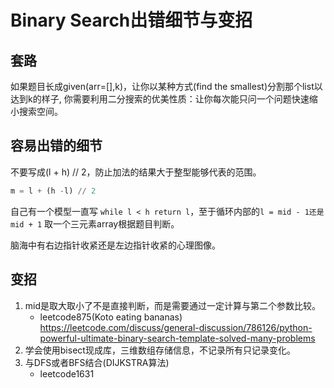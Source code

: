 # Binary Search出错细节与变招
## 套路
如果题目长成given(arr=[],k)，让你以某种方式(find the smallest)分割那个list以达到k的样子,
你需要利用二分搜索的优美性质：让你每次能只问一个问题快速缩小搜索空间。

## 容易出错的细节
不要写成(l + h) // 2，防止加法的结果大于整型能够代表的范围。
```python
m = l + (h -l) // 2
```
自己有一个模型一直写 ``while l < h return l``，至于循环内部的``l = mid - 1还是mid + 1``
取一个三元素array根据题目判断。

脑海中有右边指针收紧还是左边指针收紧的心理图像。

## 变招
1. mid是取大取小了不是直接判断，而是需要通过一定计算与第二个参数比较。
    - leetcode875(Koto eating bananas)
https://leetcode.com/discuss/general-discussion/786126/python-powerful-ultimate-binary-search-template-solved-many-problems
2. 学会使用bisect现成库，三维数组存储信息，不记录所有只记录变化。
3. 与DFS或者BFS结合(DIJKSTRA算法)
    - leetcode1631